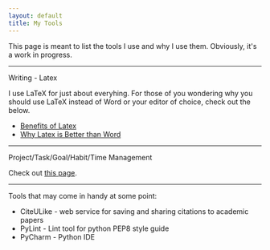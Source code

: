 ```yaml
---
layout: default
title: My Tools
---
```


This page is meant to list the tools I use and why I use them. Obviously, it's a work in progress.

* * *

Writing - Latex

I use LaTeX for just about everyhing. For those of you wondering why you should
use LaTeX instead of Word or your editor of choice, check out the below.

- [Benefits of Latex](http://www.andy-roberts.net/writing/latex/benefits)
- [Why Latex is Better than Word](http://factorgrad.blogspot.com/2010/07/why-latex-is-superior-to-ms-word.html)

* * *
Project/Task/Goal/Habit/Time Management

Check out [this page](/blog/projecttaskgoalhabittimemanagementtoolsearch).

* * *
Tools that may come in handy at some point:

- CiteULike - web service for saving and sharing citations to academic papers
- PyLint - Lint tool for python PEP8 style guide
- PyCharm - Python IDE
